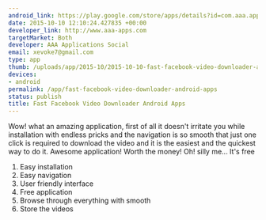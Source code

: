 ```yaml
--- 
android_link: https://play.google.com/store/apps/details?id=com.aaa.apps.fbvideo.downloader.free
date: 2015-10-10 12:10:24.427835 +00:00
developer_link: http://www.aaa-apps.com
targetMarket: Both
developer: AAA Applications Social
email: xevoke7@gmail.com
type: app
thumb: /uploads/app/2015-10/2015-10-10-fast-facebook-video-downloader-android-apps.jpg
devices: 
- android
permalink: /app/fast-facebook-video-downloader-android-apps
status: publish
title: Fast Facebook Video Downloader Android Apps
---
```


Wow! what an amazing application, first of all it doesn't irritate you while installation with endless pricks and the navigation is so smooth that just one click is required to download the video and it is the easiest and the quickest way to do it. Awesome application! Worth the money! Oh! silly me... It's free
1. Easy installation
2. Easy navigation
3. User friendly interface
4. Free application
5. Browse through everything with smooth
6. Store the videos
